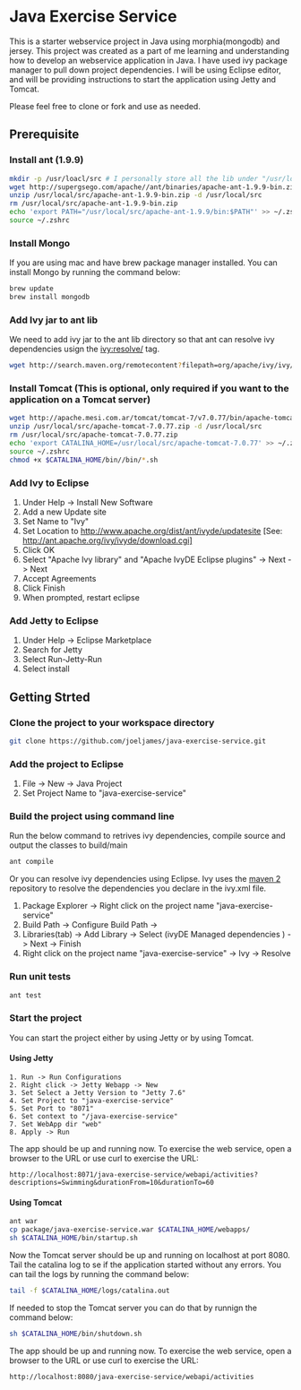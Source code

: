# Java Exercise Service
This is a starter webservice project in Java using morphia(mongodb) and jersey. This project was created as a part of me learning and understanding how to develop an webservice application in Java. I have used ivy package manager to pull down project dependencies. I will be using Eclipse editor, and will be providing instructions to start the application using Jetty and Tomcat.

Please feel free to clone or fork and use as needed.

## Prerequisite

### Install ant (1.9.9)
```bash
mkdir -p /usr/loacl/src # I personally store all the lib under "/usr/local/src"
wget http://supergsego.com/apache//ant/binaries/apache-ant-1.9.9-bin.zip -P /usr/local/src
unzip /usr/local/src/apache-ant-1.9.9-bin.zip -d /usr/local/src
rm /usr/local/src/apache-ant-1.9.9-bin.zip
echo 'export PATH="/usr/local/src/apache-ant-1.9.9/bin:$PATH"' >> ~/.zshrc
source ~/.zshrc
```

### Install Mongo
If you are using mac and have brew package manager installed. You can install Mongo by running the command below:

```bash
brew update
brew install mongodb
```

### Add Ivy jar to ant lib
We need to add ivy jar to the ant lib directory so that ant can resolve ivy dependencies usign the <ivy:resolve/> tag.

```bash
wget http://search.maven.org/remotecontent?filepath=org/apache/ivy/ivy/2.2.0/ivy-2.2.0.jar -P /usr/local/src/apache-ant-1.9.9/lib
```

### Install Tomcat (This is optional, only required if you want to the application on a Tomcat server)

```bash
wget http://apache.mesi.com.ar/tomcat/tomcat-7/v7.0.77/bin/apache-tomcat-7.0.77.zip -P /usr/local/src
unzip /usr/local/src/apache-tomcat-7.0.77.zip -d /usr/local/src
rm /usr/local/src/apache-tomcat-7.0.77.zip
echo 'export CATALINA_HOME=/usr/local/src/apache-tomcat-7.0.77' >> ~/.zshrc
source ~/.zshrc
chmod +x $CATALINA_HOME/bin//bin/*.sh
```

### Add Ivy to Eclipse
1. Under Help -> Install New Software
2. Add a new Update site
3. Set Name to "Ivy"
4. Set Location to http://www.apache.org/dist/ant/ivyde/updatesite [See: http://ant.apache.org/ivy/ivyde/download.cgi]
5. Click OK
6. Select "Apache Ivy library" and "Apache IvyDE Eclipse plugins" -> Next -> Next
7. Accept Agreements
8. Click Finish
9. When prompted, restart eclipse

### Add Jetty to Eclipse
1. Under Help -> Eclipse Marketplace
2. Search for Jetty
3. Select Run-Jetty-Run
4. Select install

## Getting Strted

### Clone the project to your workspace directory
```bash
git clone https://github.com/joeljames/java-exercise-service.git
```

### Add the project to Eclipse
1. File -> New -> Java Project
2. Set Project Name to "java-exercise-service"

### Build the project using command line
Run the below command to retrives ivy dependencies, compile source and output the classes to build/main

```bash
ant compile
```

Or you can resolve ivy dependencies using Eclipse. Ivy uses the [maven 2]((http://mvnrepository.com/)) repository to resolve the dependencies you declare in the ivy.xml file.

1. Package Explorer -> Right click on the project name "java-exercise-service"
2. Build Path -> Configure Build Path ->
3. Libraries(tab) -> Add Library -> Select (ivyDE Managed dependencies ) -> Next -> Finish
4. Right click on the project name "java-exercise-service" -> Ivy -> Resolve

### Run unit tests
```bash
ant test
```

### Start the project
You can start the project either by using Jetty or by using Tomcat.

#### Using Jetty
    1. Run -> Run Configurations
    2. Right click -> Jetty Webapp -> New
    3. Set Select a Jetty Version to "Jetty 7.6"
    4. Set Project to "java-exercise-service"
    5. Set Port to "8071"
    6. Set context to "/java-exercise-service"
    7. Set WebApp dir "web"
    8. Apply -> Run

The app should be up and running now. To exercise the web service, open a browser to the URL or use curl to exercise the URL:

```
http://localhost:8071/java-exercise-service/webapi/activities?descriptions=Swimming&durationFrom=10&durationTo=60
```

#### Using Tomcat
```bash
ant war
cp package/java-exercise-service.war $CATALINA_HOME/webapps/
sh $CATALINA_HOME/bin/startup.sh
```
Now the Tomcat server should be up and running on localhost at port 8080. Tail the catalina log to se if the application started without any errors. You can tail the logs  by running the command below:

```bash
tail -f $CATALINA_HOME/logs/catalina.out
```

If needed to stop the Tomcat server you can do that by runnign the command below:

```bash
sh $CATALINA_HOME/bin/shutdown.sh
```

The app should be up and running now. To exercise the web service, open a browser to the URL or use curl to exercise the URL:

```
http://localhost:8080/java-exercise-service/webapi/activities
```

